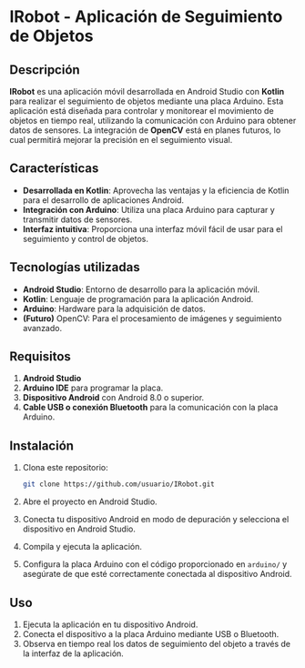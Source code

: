 # IRobot - Aplicación de Seguimiento de Objetos

## Descripción

**IRobot** es una aplicación móvil desarrollada en Android Studio con **Kotlin** para realizar el seguimiento de objetos mediante una placa Arduino. Esta aplicación está diseñada para controlar y monitorear el movimiento de objetos en tiempo real, utilizando la comunicación con Arduino para obtener datos de sensores. La integración de **OpenCV** está en planes futuros, lo cual permitirá mejorar la precisión en el seguimiento visual.

## Características

- **Desarrollada en Kotlin**: Aprovecha las ventajas y la eficiencia de Kotlin para el desarrollo de aplicaciones Android.
- **Integración con Arduino**: Utiliza una placa Arduino para capturar y transmitir datos de sensores.
- **Interfaz intuitiva**: Proporciona una interfaz móvil fácil de usar para el seguimiento y control de objetos.

## Tecnologías utilizadas

- **Android Studio**: Entorno de desarrollo para la aplicación móvil.
- **Kotlin**: Lenguaje de programación para la aplicación Android.
- **Arduino**: Hardware para la adquisición de datos.
- **(Futuro)** OpenCV: Para el procesamiento de imágenes y seguimiento avanzado.

## Requisitos

1. **Android Studio** 
2. **Arduino IDE** para programar la placa.
3. **Dispositivo Android** con Android 8.0 o superior.
4. **Cable USB o conexión Bluetooth** para la comunicación con la placa Arduino.

## Instalación

1. Clona este repositorio:
   ```bash
   git clone https://github.com/usuario/IRobot.git
   ```

2. Abre el proyecto en Android Studio.

3. Conecta tu dispositivo Android en modo de depuración y selecciona el dispositivo en Android Studio.

4. Compila y ejecuta la aplicación.

5. Configura la placa Arduino con el código proporcionado en `arduino/` y asegúrate de que esté correctamente conectada al dispositivo Android.

## Uso

1. Ejecuta la aplicación en tu dispositivo Android.
2. Conecta el dispositivo a la placa Arduino mediante USB o Bluetooth.
3. Observa en tiempo real los datos de seguimiento del objeto a través de la interfaz de la aplicación.

